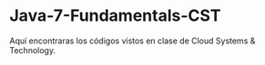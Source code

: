 # Java-7-Fundamentals-CST
Aquí encontraras los códigos vistos en clase de Cloud Systems &amp; Technology.
